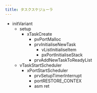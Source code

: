 ```yaml
---
title: タスクスケジューラ
---
```


- initVariant
  - setup
    - xTaskCreate
      - pvPortMalloc
      - prvInitialiseNewTask
        - vListInitialiseItem
        - pxPortInitialiseStack
      - prvAddNewTaskToReadyList
  - vTaskStartScheduler
    - xPortStartScheduler
      - prvSetupTimerInterrupt
      - portRESTORE_CONTEX
      - asm ret
